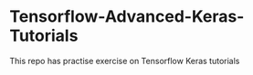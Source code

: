 # Tensorflow-Advanced-Keras-Tutorials
This repo has practise exercise on Tensorflow Keras tutorials
